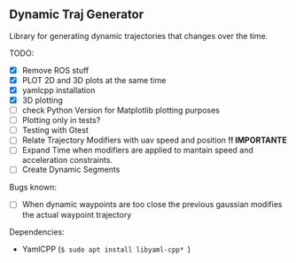 ## Dynamic Traj Generator


Library for generating dynamic trajectories that changes over the time.





TODO: 

  - [x] Remove ROS stuff
  - [x] PLOT 2D and 3D plots at the same time
  - [x] yamlcpp installation
  - [x] 3D plotting
  - [ ] check Python Version for Matplotlib plotting purposes
  - [ ] Plotting only in tests?
  - [ ] Testing with Gtest
  - [ ] Relate Trajectory Modifiers with uav speed and position **!! IMPORTANTE**
  - [ ] Expand Time when modifiers are applied to mantain speed and acceleration constraints.
  - [ ] Create Dynamic Segments

Bugs known:
  - [ ] When dynamic waypoints are too close the previous gaussian modifies the actual waypoint trajectory

Dependencies:
- YamlCPP (```$ sudo apt install libyaml-cpp* ```)

